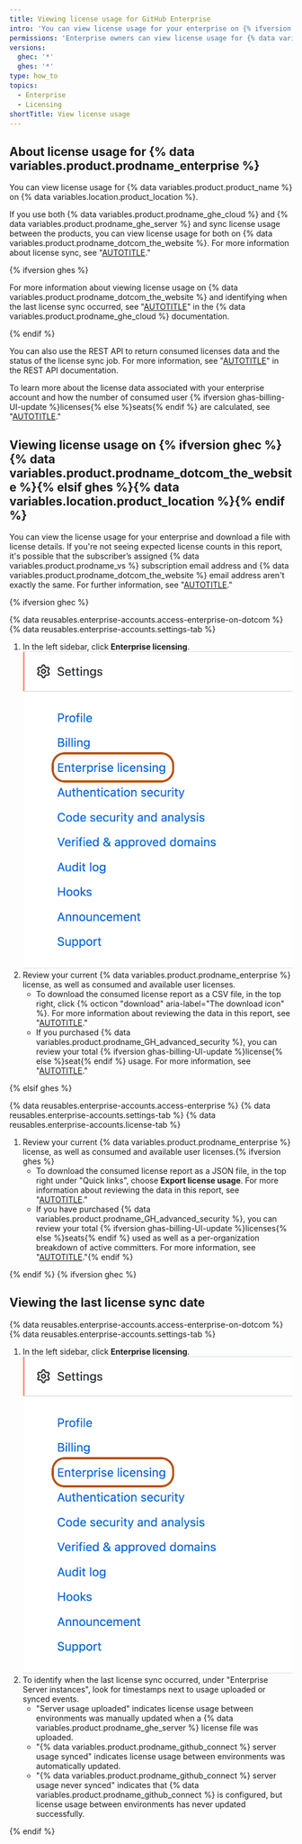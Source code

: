 ```yaml
---
title: Viewing license usage for GitHub Enterprise
intro: 'You can view license usage for your enterprise on {% ifversion ghec %}{% data variables.product.prodname_dotcom_the_website %}{% elsif ghes %}{% data variables.location.product_location %}{% endif %}.'
permissions: 'Enterprise owners can view license usage for {% data variables.product.prodname_enterprise %}.'
versions:
  ghec: '*'
  ghes: '*'
type: how_to
topics:
  - Enterprise
  - Licensing
shortTitle: View license usage
---
```


## About license usage for {% data variables.product.prodname_enterprise %}

You can view license usage for {% data variables.product.product_name %} on {% data variables.location.product_location %}.

If you use both {% data variables.product.prodname_ghe_cloud %} and {% data variables.product.prodname_ghe_server %} and sync license usage between the products, you can view license usage for both on {% data variables.product.prodname_dotcom_the_website %}. For more information about license sync, see "[AUTOTITLE](/billing/managing-your-license-for-github-enterprise/syncing-license-usage-between-github-enterprise-server-and-github-enterprise-cloud)."

{% ifversion ghes %}

For more information about viewing license usage on {% data variables.product.prodname_dotcom_the_website %} and identifying when the last license sync occurred, see "[AUTOTITLE](/enterprise-cloud@latest/billing/managing-your-license-for-github-enterprise/viewing-license-usage-for-github-enterprise)" in the {% data variables.product.prodname_ghe_cloud %} documentation.

{% endif %}

You can also use the REST API to return consumed licenses data and the status of the license sync job. For more information, see "[AUTOTITLE](/enterprise-cloud@latest/rest/enterprise-admin/license)" in the REST API documentation.

To learn more about the license data associated with your enterprise account and how the number of consumed user {% ifversion ghas-billing-UI-update %}licenses{% else %}seats{% endif %} are calculated, see "[AUTOTITLE](/billing/managing-your-license-for-github-enterprise/troubleshooting-license-usage-for-github-enterprise)."

## Viewing license usage on {% ifversion ghec %}{% data variables.product.prodname_dotcom_the_website %}{% elsif ghes %}{% data variables.location.product_location %}{% endif %}

You can view the license usage for your enterprise and download a file with license details. If you're not seeing expected license counts in this report, it's possible that the subscriber’s assigned {% data variables.product.prodname_vs %} subscription email address and {% data variables.product.prodname_dotcom_the_website %} email address aren't exactly the same. For further information, see "[AUTOTITLE](/billing/managing-your-license-for-github-enterprise/troubleshooting-license-usage-for-github-enterprise)."

{% ifversion ghec %}

{% data reusables.enterprise-accounts.access-enterprise-on-dotcom %}
{% data reusables.enterprise-accounts.settings-tab %}
1. In the left sidebar, click **Enterprise licensing**.
  !["Enterprise licensing" tab in the enterprise account settings sidebar](/assets/images/help/enterprises/enterprise-licensing-tab.png)
1. Review your current {% data variables.product.prodname_enterprise %} license, as well as consumed and available user licenses.
    - To download the consumed license report as a CSV file, in the top right, click {% octicon "download" aria-label="The download icon" %}. For more information about reviewing the data in this report, see "[AUTOTITLE](/billing/managing-your-license-for-github-enterprise/troubleshooting-license-usage-for-github-enterprise)."
    - If you purchased {% data variables.product.prodname_GH_advanced_security %}, you can review your total {% ifversion ghas-billing-UI-update %}license{% else %}seat{% endif %} usage. For more information, see "[AUTOTITLE](/billing/managing-billing-for-github-advanced-security/viewing-your-github-advanced-security-usage)."

{% elsif ghes %}

{% data reusables.enterprise-accounts.access-enterprise %}
{% data reusables.enterprise-accounts.settings-tab %}
{% data reusables.enterprise-accounts.license-tab %}
1. Review your current {% data variables.product.prodname_enterprise %} license, as well as consumed and available user licenses.{% ifversion ghes %}
    - To download the consumed license report as a JSON file, in the top right under "Quick links", choose **Export license usage**. For more information about reviewing the data in this report, see "[AUTOTITLE](/billing/managing-your-license-for-github-enterprise/troubleshooting-license-usage-for-github-enterprise)."
    - If you have purchased {% data variables.product.prodname_GH_advanced_security %}, you can review your total {% ifversion ghas-billing-UI-update %}licenses{% else %}seats{% endif %} used as well as a per-organization breakdown of active committers. For more information, see "[AUTOTITLE](/admin/code-security/managing-github-advanced-security-for-your-enterprise)."{% endif %}

{% endif %}
{% ifversion ghec %}
## Viewing the last license sync date

{% data reusables.enterprise-accounts.access-enterprise-on-dotcom %}
{% data reusables.enterprise-accounts.settings-tab %}
1. In the left sidebar, click **Enterprise licensing**.
  !["Enterprise licensing" tab in the enterprise account settings sidebar](/assets/images/help/enterprises/enterprise-licensing-tab.png)
1. To identify when the last license sync occurred, under "Enterprise Server instances", look for timestamps next to usage uploaded or synced events.
   - "Server usage uploaded" indicates license usage between environments was manually updated when a {% data variables.product.prodname_ghe_server %} license file was uploaded.
   - "{% data variables.product.prodname_github_connect %} server usage synced" indicates license usage between environments was automatically updated.
   - "{% data variables.product.prodname_github_connect %} server usage never synced" indicates that {% data variables.product.prodname_github_connect %} is configured, but license usage between environments has never updated successfully.

{% endif %}
